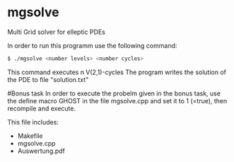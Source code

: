 # mgsolve
Multi Grid solver for elleptic PDEs

In order to run this programm use the following command:
```sh
$ ./mgsolve <number levels> <number cycles>
```
This command executes n V(2,1)-cycles
The program writes the solution of the PDE to file "solution.txt"

#Bonus task
In order to execute the probelm given in the bonus task, use the define macro GHOST in the file mgsolve.cpp and set it to 1 (=true), then recompile and execute. 

This file includes:
  - Makefile
  - mgsolve.cpp
  - Auswertung.pdf




